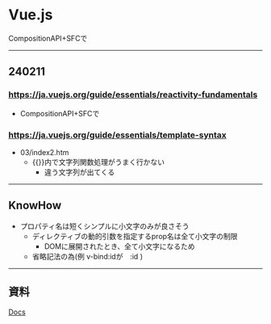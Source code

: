 # Vue.js

CompositionAPI+SFCで

--------------------------------------------------------------------------------
## 240211

### https://ja.vuejs.org/guide/essentials/reactivity-fundamentals

- CompositionAPI+SFCで




### https://ja.vuejs.org/guide/essentials/template-syntax

- 03/index2.htm
    - {{}}内で文字列関数処理がうまく行かない
        - 違う文字列が出てくる

--------------------------------------------------------------------------------
## KnowHow

- プロパティ名は短くシンプルに小文字のみが良さそう
    - ディレクティブの動的引数を指定するprop名は全て小文字の制限
        - DOMに展開されたとき、全て小文字になるため
    - 省略記法の為(例 v-bind:idが　:id )



--------------------------------------------------------------------------------
## 資料

[Docs](https://ja.vuejs.org/guide/introduction)


